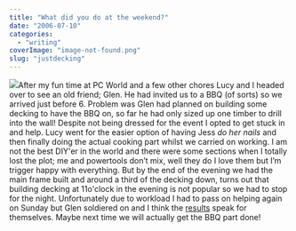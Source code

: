 ```yaml
---
title: "What did you do at the weekend?"
date: "2006-07-10"
categories: 
  - "writing"
coverImage: "image-not-found.png"
slug: "justdecking"
---
```


[![](/images/186308468_782262f3d2_m.jpg)](http://flickr.com/photos/70011121@N00/186308468 "Decking")After my fun time at PC World and a few other chores Lucy and I headed over to see an old friend; Glen. He had invited us to a BBQ (of sorts) so we arrived just before 6. Problem was Glen had planned on building some decking to have the BBQ on, so far he had only sized up one timber to drill into the wall! Despite not being dressed for the event I opted to get stuck in and help. Lucy went for the easier option of having Jess _do her nails_ and then finally doing the actual cooking part whilst we carried on working. I am not the best DIY'er in the world and there were some sections when I totally lost the plot; me and powertools don’t mix, well they do I love them but I’m trigger happy with everything. But by the end of the evening we had the main frame built and around a third of the decking down, turns out that building decking at 11o'clock in the evening is not popular so we had to stop for the night. Unfortunately due to workload I had to pass on helping again on Sunday but Glen soldiered on and I think the [results](http://static.flickr.com/76/186308309_1879a0a6ca_d.jpg) speak for themselves. Maybe next time we will actually get the BBQ part done!
